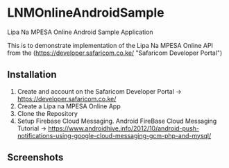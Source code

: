 # LNMOnlineAndroidSample
Lipa Na MPESA Online Android Sample Application

This is to demonstrate implementation of the Lipa Na MPESA Online API from the (https://developer.safaricom.co.ke/ "Safaricom Developer Portal")

##  Installation
1. Create and account on the Safaricom Developer Portal -> https://developer.safaricom.co.ke/
2. Create a Lipa na MPESA Online App
3. Clone the Repository
4. Setup Firebase Cloud Messaging. Android FireBase Cloud Messaging Tutorial -> https://www.androidhive.info/2012/10/android-push-notifications-using-google-cloud-messaging-gcm-php-and-mysql/

##  Screenshots
